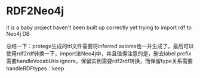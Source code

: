 # RDF2Neo4j
it is a baby project haven't been built up correctly yet trying to import rdf to Neo4j DB


总结一下：protege生成的ttl文件需要将inferred axioms也一并生成了，最后可以使用rdf2rdf转换一下，import进Neo4j中，并且值得注意的是，删去label prefix需要handleVocabUris ignore，保留实例需要rdf2rdf转换，而保留type关系需要handleRDFtypes：keep
